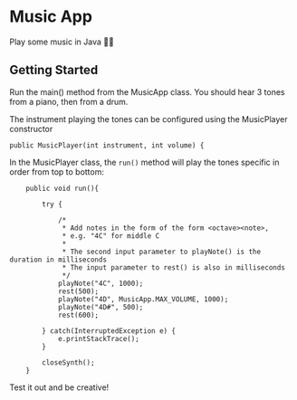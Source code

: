 # Music App

Play some music in Java 🎵🎵

## Getting Started

Run the main() method from the MusicApp class.
You should hear 3 tones from a piano, then from a drum.

The instrument playing the tones can be configured using the MusicPlayer constructor 

```
public MusicPlayer(int instrument, int volume) {
```

In the MusicPlayer class, the `run()` method will play the tones specific in order from top to bottom:

```
    public void run(){

        try {

            /*
             * Add notes in the form of the form <octave><note>,
             * e.g. "4C" for middle C
             *
             * The second input parameter to playNote() is the duration in milliseconds
             * The input parameter to rest() is also in milliseconds
             */
            playNote("4C", 1000);
            rest(500);
            playNote("4D", MusicApp.MAX_VOLUME, 1000);
            playNote("4D#", 500);
            rest(600);

        } catch(InterruptedException e) {
            e.printStackTrace();
        }

        closeSynth();
    }
```

Test it out and be creative!